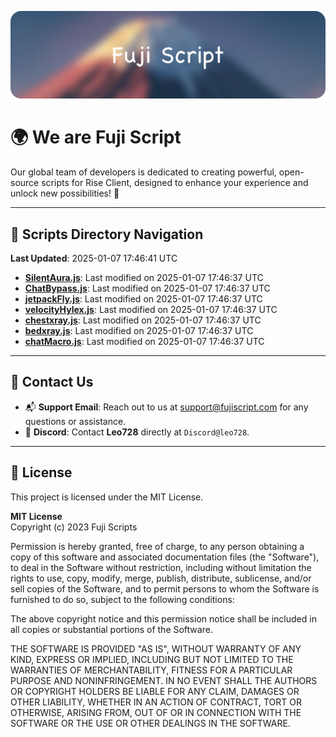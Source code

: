 ![Banner](.github/b.webp)

# 🌍 **We are Fuji Script**

Our global team of developers is dedicated to creating powerful, open-source scripts for Rise Client, designed to enhance your experience and unlock new possibilities! 🌟

---
<!-- SCRIPTS_NAVIGATION_START -->
## 📂 **Scripts Directory Navigation**

**Last Updated**: 2025-01-07 17:46:41 UTC

- **[SilentAura.js](scripts/SilentAura.js)**: Last modified on 2025-01-07 17:46:37 UTC
- **[ChatBypass.js](scripts/ChatBypass.js)**: Last modified on 2025-01-07 17:46:37 UTC
- **[jetpackFly.js](scripts/jetpackFly.js)**: Last modified on 2025-01-07 17:46:37 UTC
- **[velocityHylex.js](scripts/velocityHylex.js)**: Last modified on 2025-01-07 17:46:37 UTC
- **[chestxray.js](scripts/chestxray.js)**: Last modified on 2025-01-07 17:46:37 UTC
- **[bedxray.js](scripts/bedxray.js)**: Last modified on 2025-01-07 17:46:37 UTC
- **[chatMacro.js](scripts/chatMacro.js)**: Last modified on 2025-01-07 17:46:37 UTC

<!-- SCRIPTS_NAVIGATION_END -->

---

## 💬 **Contact Us**  
- 📬 **Support Email**: Reach out to us at [support@fujiscript.com](mailto:support@fujiscript.com) for any questions or assistance.  
- 💬 **Discord**: Contact **Leo728** directly at `Discord@leo728`.

---

## 📜 **License**

This project is licensed under the MIT License.  

**MIT License**  
Copyright (c) 2023 Fuji Scripts  

Permission is hereby granted, free of charge, to any person obtaining a copy of this software and associated documentation files (the "Software"), to deal in the Software without restriction, including without limitation the rights to use, copy, modify, merge, publish, distribute, sublicense, and/or sell copies of the Software, and to permit persons to whom the Software is furnished to do so, subject to the following conditions:  

The above copyright notice and this permission notice shall be included in all copies or substantial portions of the Software.  

THE SOFTWARE IS PROVIDED "AS IS", WITHOUT WARRANTY OF ANY KIND, EXPRESS OR IMPLIED, INCLUDING BUT NOT LIMITED TO THE WARRANTIES OF MERCHANTABILITY, FITNESS FOR A PARTICULAR PURPOSE AND NONINFRINGEMENT. IN NO EVENT SHALL THE AUTHORS OR COPYRIGHT HOLDERS BE LIABLE FOR ANY CLAIM, DAMAGES OR OTHER LIABILITY, WHETHER IN AN ACTION OF CONTRACT, TORT OR OTHERWISE, ARISING FROM, OUT OF OR IN CONNECTION WITH THE SOFTWARE OR THE USE OR OTHER DEALINGS IN THE SOFTWARE.  
